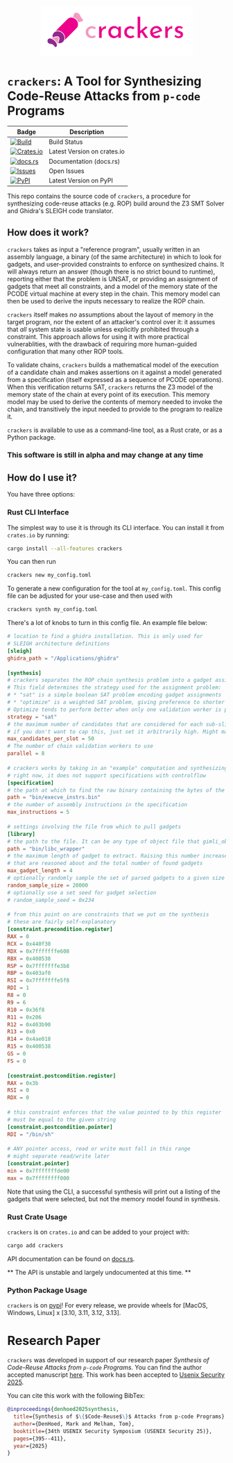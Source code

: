 <div align="center">

<img src="https://raw.githubusercontent.com/toolCHAINZ/crackers/refs/heads/main/crackers.svg" width="350"/>

</div>


# `crackers`: A Tool for Synthesizing Code-Reuse Attacks from `p-code` Programs

| Badge | Description |
|-------|-------------|
| [![Build](https://github.com/toolCHAINZ/crackers/actions/workflows/build.yml/badge.svg)](https://github.com/toolCHAINZ/crackers/actions/workflows/build.yml) | Build Status |
| [![Crates.io](https://img.shields.io/crates/v/crackers.svg)](https://crates.io/crates/crackers) | Latest Version on crates.io |
| [![docs.rs](https://docs.rs/crackers/badge.svg)](https://docs.rs/crackers) | Documentation (docs.rs) |
| [![Issues](https://img.shields.io/github/issues/toolCHAINZ/crackers.svg)](https://github.com/toolCHAINZ/crackers/issues) | Open Issues |
| [![PyPI](https://img.shields.io/pypi/v/crackers)](https://pypi.org/project/crackers/) | Latest Version on PyPI |


This repo contains the source code of `crackers`, a procedure for synthesizing
code-reuse attacks (e.g. ROP) build around the Z3 SMT Solver and Ghidra's SLEIGH code translator.

## How does it work?

`crackers` takes as input a "reference program", usually
written in an assembly language, a binary (of the same architecture) in which to look
for gadgets, and user-provided constraints to enforce on synthesized chains. It will always
return an answer (though there is no strict bound to runtime), reporting either that the problem
is UNSAT, or providing an assignment of gadgets that meet all constraints, and a model
of the memory state of the PCODE virtual machine at every step in the chain. This memory model can
then be used to derive the inputs necessary to realize the ROP chain.

`crackers` itself makes _no_ assumptions about the layout of memory in the target program, nor the extent of an attacker's
control over it: it assumes that _all_ system state is usable unless explicitly prohibited through a constraint.
This approach allows for using it with more practical vulnerablities, with the drawback of requiring more human-guided
configuration that many other ROP tools.

To validate chains, `crackers` builds a mathematical model of the execution of a candidate chain and makes assertions on it
against a model generated from a specification (itself expressed as a sequence of PCODE operations). When this verification
returns SAT, `crackers` returns the Z3 model of the memory state of the chain at every point of its execution. This
memory model may be used to derive the contents of memory needed to invoke the chain, and transitively the input needed to
provide to the program to realize it.

`crackers` is available to use as a command-line tool, as a Rust crate, or as a Python package.

### This software is still in alpha and may change at any time

## How do I use it?

You have three options:

### Rust CLI Interface

The simplest way to use it is through its CLI interface. You can install it from `crates.io` by running:

```sh
cargo install --all-features crackers
```

You can then run

```sh
crackers new my_config.toml
```

To generate a new configuration for the tool at `my_config.toml`. This config file can be adjusted
for your use-case and then used with

```sh
crackers synth my_config.toml
```

There's a lot of knobs to turn in this config file. An example file below:

```toml
# location to find a ghidra installation. This is only used for
# SLEIGH architecture definitions
[sleigh]
ghidra_path = "/Applications/ghidra"

[synthesis]
# crackers separates the ROP chain synthesis problem into a gadget assignment and gadget validation problem.
# This field determines the strategy used for the assignment problem:
# * "sat" is a simple boolean SAT problem encoding gadget assignments
# * "optimize" is a weighted SAT problem, giving preference to shorter gadgets
# Optimize tends to perform better when only one validation worker is present and SAT scales better with more workers
strategy = "sat"
# the maximum number of candidates that are considered for each sub-slice of the specification
# if you don't want to cap this, just set it arbitrarily high. Might make it optional later
max_candidates_per_slot = 50
# The number of chain validation workers to use
parallel = 8

# crackers works by taking in an "example" computation and synthesizing a compatible chain
# right now, it does not support specifications with controlflow
[specification]
# the path at which to find the raw binary containing the bytes of the specification computation
path = "bin/execve_instrs.bin"
# the number of assembly instructions in the specification
max_instructions = 5

# settings involving the file from which to pull gadgets
[library]
# the path to the file. It can be any type of object file that gimli_object can parse (e.g. ELF, PE)
path = "bin/libc_wrapper"
# the maximum length of gadget to extract. Raising this number increases both the complexity of the gadgets
# that are reasoned about and the total number of found gadgets
max_gadget_length = 4
# optionally randomly sample the set of parsed gadgets to a given size
random_sample_size = 20000
# optionally use a set seed for gadget selection
# random_sample_seed = 0x234

# from this point on are constraints that we put on the synthesis
# these are fairly self-explanatory
[constraint.precondition.register]
RAX = 0
RCX = 0x440f30
RDX = 0x7fffffffe608
RBX = 0x400538
RSP = 0x7fffffffe3b8
RBP = 0x403af0
RSI = 0x7fffffffe5f8
RDI = 1
R8 = 0
R9 = 6
R10 = 0x36f8
R11 = 0x206
R12 = 0x403b90
R13 = 0x0
R14 = 0x4ae018
R15 = 0x400538
GS = 0
FS = 0

[constraint.postcondition.register]
RAX = 0x3b
RSI = 0
RDX = 0

# this constraint enforces that the value pointed to by this register
# must be equal to the given string
[constraint.postcondition.pointer]
RDI = "/bin/sh"

# ANY pointer access, read or write must fall in this range
# might separate read/write later
[constraint.pointer]
min = 0x7fffffffde00
max = 0x7ffffffff000
```

Note that using the CLI, a successful synthesis will print out a listing of the gadgets that were selected,
but not the memory model found in synthesis.

### Rust Crate Usage

`crackers` is on `crates.io` and can be added to your project with:

```sh
cargo add crackers
```

API documentation can be found on [docs.rs](https://docs.rs/crackers/latest/crackers/).

** The API is unstable and largely undocumented at this time. **

### Python Package Usage

`crackers` is on [pypi](https://pypi.org/project/crackers/)! For every release, we provide wheels for \[MacOS, Windows, Linux\] x \[3.10, 3.11, 3.12, 3.13\].


# Research Paper

`crackers` was developed in support of our research paper _Synthesis of Code-Reuse Attacks from `p-code` Programs_.
You can find the author accepted manuscript [here](https://ora.ox.ac.uk/objects/uuid:906d32ca-407c-4cab-beab-b90200f81d65).
This work has been accepted to [Usenix Security 2025](https://www.usenix.org/conference/usenixsecurity25/presentation/denhoed).

You can cite this work with the following BibTex:

```bibtex
@inproceedings{denhoed2025synthesis,
  title={Synthesis of $\{$Code-Reuse$\}$ Attacks from p-code Programs},
  author={DenHoed, Mark and Melham, Tom},
  booktitle={34th USENIX Security Symposium (USENIX Security 25)},
  pages={395--411},
  year={2025}
}
```
